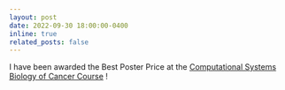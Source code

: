 ```yaml
---
layout: post
date: 2022-09-30 18:00:00-0400
inline: true
related_posts: false
---
```


I have been awarded the Best Poster Price at the [Computational Systems Biology of Cancer Course](https://training.institut-curie.org/courses/sysbiocancer2022) !
